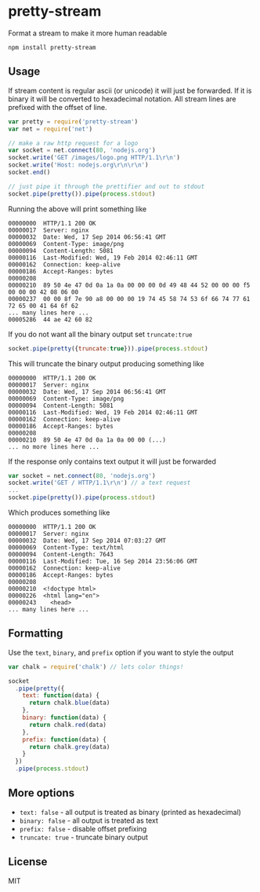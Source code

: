 # pretty-stream

Format a stream to make it more human readable

```
npm install pretty-stream
```

## Usage

If stream content is regular ascii (or unicode) it will just be forwarded.
If it is binary it will be converted to hexadecimal notation.
All stream lines are prefixed with the offset of line.

``` js
var pretty = require('pretty-stream')
var net = require('net')

// make a raw http request for a logo
var socket = net.connect(80, 'nodejs.org')
socket.write('GET /images/logo.png HTTP/1.1\r\n')
socket.write('Host: nodejs.org\r\n\r\n')
socket.end()

// just pipe it through the prettifier and out to stdout
socket.pipe(pretty()).pipe(process.stdout)
```

Running the above will print something like

```
00000000  HTTP/1.1 200 OK
00000017  Server: nginx
00000032  Date: Wed, 17 Sep 2014 06:56:41 GMT
00000069  Content-Type: image/png
00000094  Content-Length: 5081
00000116  Last-Modified: Wed, 19 Feb 2014 02:46:11 GMT
00000162  Connection: keep-alive
00000186  Accept-Ranges: bytes
00000208
00000210  89 50 4e 47 0d 0a 1a 0a 00 00 00 0d 49 48 44 52 00 00 00 f5 00 00 00 42 08 06 00
00000237  00 00 8f 7e 90 a8 00 00 00 19 74 45 58 74 53 6f 66 74 77 61 72 65 00 41 64 6f 62
... many lines here ...
00005286  44 ae 42 60 82
```

If you do not want all the binary output set `truncate:true`

``` js
socket.pipe(pretty({truncate:true})).pipe(process.stdout)
```

This will truncate the binary output producing something like

```
00000000  HTTP/1.1 200 OK
00000017  Server: nginx
00000032  Date: Wed, 17 Sep 2014 06:56:41 GMT
00000069  Content-Type: image/png
00000094  Content-Length: 5081
00000116  Last-Modified: Wed, 19 Feb 2014 02:46:11 GMT
00000162  Connection: keep-alive
00000186  Accept-Ranges: bytes
00000208
00000210  89 50 4e 47 0d 0a 1a 0a 00 00 (...)
... no more lines here ...
```

If the response only contains text output it will just be forwarded

``` js
var socket = net.connect(80, 'nodejs.org')
socket.write('GET / HTTP/1.1\r\n') // a text request
...
socket.pipe(pretty()).pipe(process.stdout)
```

Which produces something like

```
00000000  HTTP/1.1 200 OK
00000017  Server: nginx
00000032  Date: Wed, 17 Sep 2014 07:03:27 GMT
00000069  Content-Type: text/html
00000094  Content-Length: 7643
00000116  Last-Modified: Tue, 16 Sep 2014 23:56:06 GMT
00000162  Connection: keep-alive
00000186  Accept-Ranges: bytes
00000208
00000210  <!doctype html>
00000226  <html lang="en">
00000243    <head>
... many lines here ...
```

## Formatting

Use the `text`, `binary`, and `prefix` option if you want to style the output

``` js
var chalk = require('chalk') // lets color things!

socket
  .pipe(pretty({
    text: function(data) {
      return chalk.blue(data)
    },
    binary: function(data) {
      return chalk.red(data)
    },
    prefix: function(data) {
      return chalk.grey(data)
    }
  })
  .pipe(process.stdout)
```

## More options

* `text: false` - all output is treated as binary (printed as hexadecimal)
* `binary: false` - all output is treated as text
* `prefix: false` - disable offset prefixing
* `truncate: true` - truncate binary output

## License

MIT
